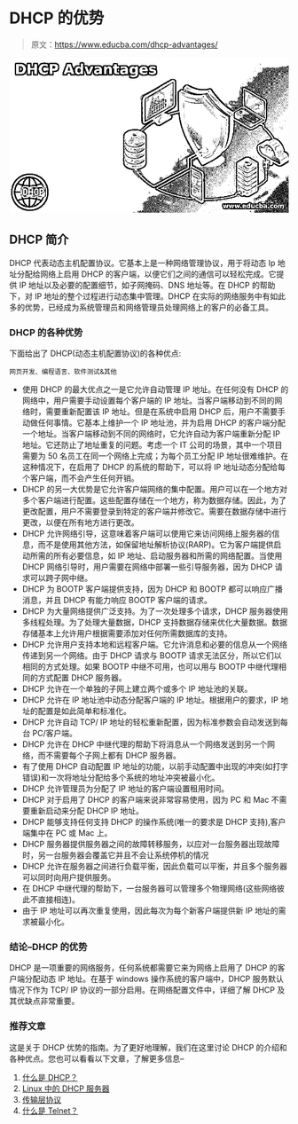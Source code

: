 # DHCP 的优势

> 原文：<https://www.educba.com/dhcp-advantages/>

![DHCP Advantages](img/c85dd77a55b7132ae7700501e49c3a35.png)



## DHCP 简介

DHCP 代表动态主机配置协议。它基本上是一种网络管理协议，用于将动态 Ip 地址分配给网络上启用 DHCP 的客户端，以便它们之间的通信可以轻松完成。它提供 IP 地址以及必要的配置细节，如子网掩码、DNS 地址等。在 DHCP 的帮助下，对 IP 地址的整个过程进行动态集中管理。DHCP 在实际的网络服务中有如此多的优势，已经成为系统管理员和网络管理员处理网络上的客户的必备工具。

### DHCP 的各种优势

下面给出了 DHCP(动态主机配置协议)的各种优点:

<small>网页开发、编程语言、软件测试&其他</small>

*   使用 DHCP 的最大优点之一是它允许自动管理 IP 地址。在任何没有 DHCP 的网络中，用户需要手动设置每个客户端的 IP 地址。当客户端移动到不同的网络时，需要重新配置该 IP 地址。但是在系统中启用 DHCP 后，用户不需要手动做任何事情。它基本上维护一个 IP 地址池，并为启用 DHCP 的客户端分配一个地址。当客户端移动到不同的网络时，它允许自动为客户端重新分配 IP 地址。它还防止了地址重复的问题。考虑一个 IT 公司的场景，其中一个项目需要为 50 名员工在同一个网络上完成；为每个员工分配 IP 地址很难维护。在这种情况下，在启用了 DHCP 的系统的帮助下，可以将 IP 地址动态分配给每个客户端，而不会产生任何开销。
*   DHCP 的另一大优势是它允许客户端网络的集中配置。用户可以在一个地方对多个客户端进行配置。这些配置存储在一个地方，称为数据存储。因此，为了更改配置，用户不需要登录到特定的客户端并修改它。需要在数据存储中进行更改，以便在所有地方进行更改。
*   DHCP 允许网络引导，这意味着客户端可以使用它来访问网络上服务器的信息，而不是使用其他方法，如保留地址解析协议(RARP)。它为客户端提供启动所需的所有必要信息，如 IP 地址、启动服务器和所需的网络配置。当使用 DHCP 网络引导时，用户需要在网络中部署一些引导服务器，因为 DHCP 请求可以跨子网中继。
*   DHCP 为 BOOTP 客户端提供支持，因为 DHCP 和 BOOTP 都可以响应广播消息，并且 DHCP 有能力响应 BOOTP 客户端的请求。
*   DHCP 为大量网络提供广泛支持。为了一次处理多个请求，DHCP 服务器使用多线程处理。为了处理大量数据，DHCP 支持数据存储来优化大量数据。数据存储基本上允许用户根据需要添加对任何所需数据库的支持。
*   DHCP 允许用户支持本地和远程客户端。它允许消息和必要的信息从一个网络传递到另一个网络。由于 DHCP 请求与 BOOTP 请求无法区分，所以它们以相同的方式处理。如果 BOOTP 中继不可用，也可以用与 BOOTP 中继代理相同的方式配置 DHCP 服务器。
*   DHCP 允许在一个单独的子网上建立两个或多个 IP 地址池的关联。
*   DHCP 允许在 IP 地址池中动态分配客户端的 IP 地址。根据用户的要求，IP 地址的配置是如此简单和标准化。
*   DHCP 允许自动 TCP/ IP 地址的轻松重新配置，因为标准参数会自动发送到每台 PC/客户端。
*   DHCP 允许在 DHCP 中继代理的帮助下将消息从一个网络发送到另一个网络，而不需要每个子网上都有 DHCP 服务器。
*   有了使用 DHCP 自动配置 IP 地址的功能，以前手动配置中出现的冲突(如打字错误)和一次将地址分配给多个系统的地址冲突被最小化。
*   DHCP 允许管理员为分配了 IP 地址的客户端设置租用时间。
*   DHCP 对于启用了 DHCP 的客户端来说非常容易使用，因为 PC 和 Mac 不需要重新启动来分配 DHCP IP 地址。
*   DHCP 能够支持任何支持 DHCP 的操作系统(唯一的要求是 DHCP 支持),客户端集中在 PC 或 Mac 上。
*   DHCP 服务器提供服务器之间的故障转移服务，以应对一台服务器出现故障时，另一台服务器会覆盖它并且不会让系统停机的情况
*   DHCP 允许在服务器之间进行负载平衡，因此负载可以平衡，并且多个服务器可以同时向用户提供服务。
*   在 DHCP 中继代理的帮助下，一台服务器可以管理多个物理网络(这些网络彼此不直接相连)。
*   由于 IP 地址可以再次重复使用，因此每次为每个新客户端提供新 IP 地址的需求被最小化。

### 结论–DHCP 的优势

DHCP 是一项重要的网络服务，任何系统都需要它来为网络上启用了 DHCP 的客户端分配动态 IP 地址。在基于 windows 操作系统的客户端中，DHCP 服务默认情况下作为 TCP/ IP 协议的一部分启用。在网络配置文件中，详细了解 DHCP 及其优缺点非常重要。

### 推荐文章

这是关于 DHCP 优势的指南。为了更好地理解，我们在这里讨论 DHCP 的介绍和各种优点。您也可以看看以下文章，了解更多信息–

1.  [什么是 DHCP？](https://www.educba.com/what-is-dhcp/)
2.  [Linux 中的 DHCP 服务器](https://www.educba.com/dhcp-server-in-linux/)
3.  [传输层协议](https://www.educba.com/transport-layer-protocols/)
4.  [什么是 Telnet？](https://www.educba.com/what-is-telnet/)





